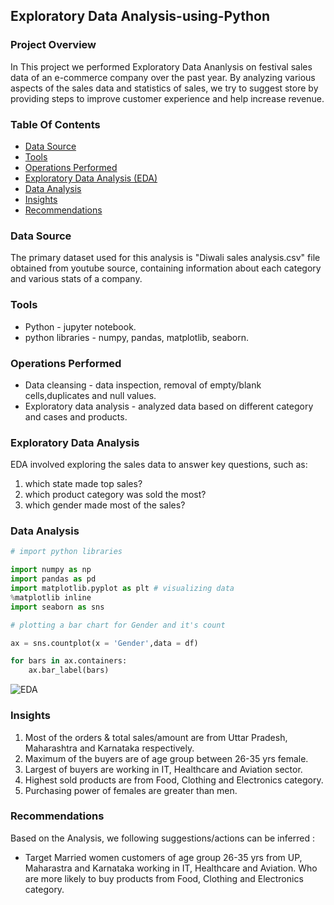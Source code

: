 ## Exploratory Data Analysis-using-Python

### Project Overview

In This project we performed Exploratory Data Ananlysis on festival sales data of an e-commerce company over the past year. By analyzing various aspects of the sales data and statistics of sales, we try to suggest store by providing steps to improve customer experience and help increase revenue.

### Table Of Contents
  - [Data Source](#data-source)
  - [Tools](#tools)
  - [Operations Performed](#operations-performed)
  - [Exploratory Data Analysis (EDA)](#exploratory-data-analysis)
  - [Data Analysis](#data-analysis)
  - [Insights](#insights)
  - [Recommendations](#recommendations)

    
### Data Source

The primary dataset used for this analysis is "Diwali sales analysis.csv" file obtained from youtube source, containing information about each category and various stats of a company.

### Tools

- Python - jupyter notebook.
- python libraries - numpy, pandas, matplotlib, seaborn.

### Operations Performed

- Data cleansing - data inspection, removal of empty/blank cells,duplicates and null values.
- Exploratory data analysis - analyzed data based on different category and cases and products.

### Exploratory Data Analysis

EDA involved exploring the sales data to answer key questions, such as:
1. which state made top sales?
2. which product category was sold the most?
3. which gender made most of the sales?

### Data Analysis

```python
# import python libraries

import numpy as np 
import pandas as pd 
import matplotlib.pyplot as plt # visualizing data
%matplotlib inline
import seaborn as sns
```

```python
# plotting a bar chart for Gender and it's count

ax = sns.countplot(x = 'Gender',data = df)

for bars in ax.containers:
    ax.bar_label(bars)
```
![EDA](https://github.com/Gituservaish/EDA-using-Python/assets/160588103/8bf19795-da8d-4ba1-b7fd-bd08b1c5b33f)



### Insights

1. Most of the orders & total sales/amount are from Uttar Pradesh, Maharashtra and Karnataka respectively.
2. Maximum of the buyers are of age group between 26-35 yrs female.
3. Largest of buyers are working in IT, Healthcare and Aviation sector.
4. Highest sold products are from Food, Clothing and Electronics category.
5. Purchasing power of females are greater than men.


### Recommendations
Based on the Analysis, we following suggestions/actions can be inferred :
- Target Married women customers of age group 26-35 yrs from UP, Maharastra and Karnataka working in IT, Healthcare and Aviation. Who are more likely to buy products from Food, Clothing and Electronics category.

